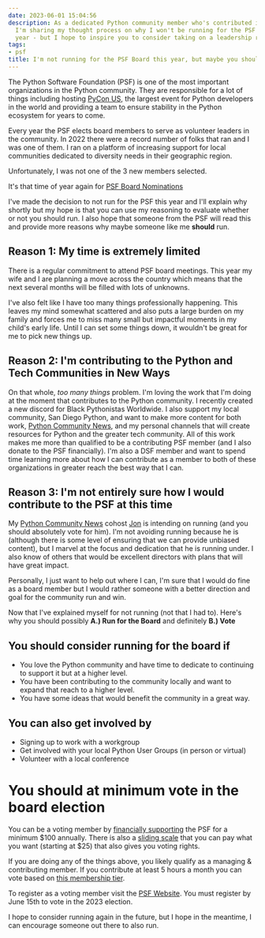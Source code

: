 ```yaml
---
date: 2023-06-01 15:04:56
description: As a dedicated Python community member who's contributed in new ways,
  I'm sharing my thought process on why I won't be running for the PSF Board this
  year - but I hope to inspire you to consider taking on a leadership role.
tags:
- psf
title: I'm not running for the PSF Board this year, but maybe you should
---
```


The Python Software Foundation (PSF) is one of the most important organizations in the Python community. They are responsible for a lot of things including hosting [PyCon US](https://pycon.us), the largest event for Python developers in the world and providing a team to ensure stability in the Python ecosystem for years to come.

Every year the PSF elects board members to serve as volunteer leaders in the community. In 2022 there were a record number of folks that ran and I was one of them. I ran on a platform of increasing support for local communities dedicated to diversity needs in their geographic region.

Unfortunately, I was not one of the 3 new members selected.

It's that time of year again for [PSF Board Nominations](https://pyfound.blogspot.com/2023/05/psf-board-election-dates-for-2023.html)

I've made the decision to not run for the PSF this year and I'll explain why shortly but my hope is that you can use my reasoning to evaluate whether or not you should run. I also hope that someone from the PSF will read this and provide more reasons why maybe someone like me **should** run.

## Reason 1: My time is extremely limited

There is a regular commitment to attend PSF board meetings. This year my wife and I are planning a move across the country which means that the next several months will be filled with lots of unknowns.

I've also felt like I have too many things professionally happening. This leaves my mind somewhat scattered and also puts a large burden on my family and forces me to miss many small but impactful moments in my child's early life. Until I can set some things down, it wouldn't be great for me to pick new things up.

## Reason 2: I'm contributing to the Python and Tech Communities in New Ways

On that whole, _too many things_ problem. I'm loving the work that I'm doing at the moment that contributes to the Python community. I recently created a new discord for Black Pythonistas Worldwide. I also support my local community, San Diego Python, and want to make more content for both work, [Python Community News](https://youtube.com/@pycommunitynews), and my personal channels that will create resources for Python and the greater tech community. All of this work makes me more than qualified to be a contributing PSF member (and I also donate to the PSF financially). I'm also a DSF member and want to spend time learning more about how I can contribute as a member to both of these organizations in greater reach the best way that I can.

## Reason 3: I'm not entirely sure how I would contribute to the PSF at this time

My [Python Community News](https://youtube.com/@pycommunitynews) cohost [Jon](https://twitter.com/jonafato) is intending on running (and you should absolutely vote for him). I'm not avoiding running because he is (although there is some level of ensuring that we can provide unbiased content), but I marvel at the focus and dedication that he is running under. I also know of others that would be excellent directors with plans that will have great impact.

Personally, I just want to help out where I can, I'm sure that I would do fine as a board member but I would rather someone with a better direction and goal for the community run and win.

Now that I've explained myself for not running (not that I had to). Here's why you should possibly **A.) Run for the Board** and definitely **B.) Vote**

## You should consider running for the board if

- You love the Python community and have time to dedicate to continuing to support it but at a higher level.
- You have been contributing to the community locally and want to expand that reach to a higher level.
- You have some ideas that would benefit the community in a great way.

## You can also get involved by

- Signing up to work with a workgroup
- Get involved with your local Python User Groups (in person or virtual)
- Volunteer with a local conference

# You should at minimum vote in the board election

You can be a voting member by [financially supporting](https://psfmember.org/) the PSF for a minimum $100 annually. There is also a [sliding scale](https://psfmember.org/civicrm/contribute/transact/?reset=1&id=39) that you can pay what you want (starting at $25) that also gives you voting rights.

If you are doing any of the things above, you likely qualify as a managing & contributing member. If you contribute at least 5 hours a month you can vote based on [this membership tier](https://docs.google.com/forms/d/e/1FAIpQLSfwWBGkzvkWDZrxW3up_M_B7qgt1IWZlx9KJ0ucLA5WJP1vfA/viewform).

To register as a voting member visit the [PSF Website](https://www.python.org/psf/membership/). You must register by June 15th to vote in the 2023 election.

I hope to consider running again in the future, but I hope in the meantime, I can encourage someone out there to also run.
